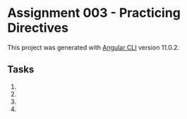 # Assignment 003 - Practicing Directives

This project was generated with [Angular CLI](https://github.com/angular/angular-cli) version 11.0.2.

## Tasks

1.
2.
3.
4.
